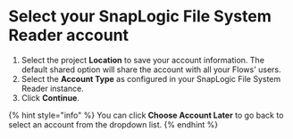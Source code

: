 # Select your SnapLogic File System Reader account



1. Select the project **Location** to save your account information. The default shared option will share the account with all your Flows' users. 
2. Select the **Account Type** as configured in your SnapLogic File System Reader instance. 
3. Click **Continue**.

{% hint style="info" %}
You can click **Choose Account Later** to go back to select an account from the dropdown list.
{% endhint %}

